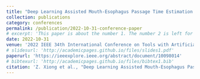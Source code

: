 ```yaml
---
title: "Deep Learning Assisted Mouth-Esophagus Passage Time Estimation During Gastroscopy"
collection: publications
category: conferences
permalink: /publication/2022-10-31-conference-paper
# excerpt: 'This paper is about the number 1. The number 2 is left for future work.'
date: 2022-10-31
venue: '2022 IEEE 34th International Conference on Tools with Artificial Intelligence (ICTAI)'
# slidesurl: 'http://academicpages.github.io/files/slides1.pdf'
paperurl: 'https://ieeexplore.ieee.org/abstract/document/10098014'
# bibtexurl: 'http://academicpages.github.io/files/bibtex1.bib'
citation: 'Z. Xiong et al., "Deep Learning Assisted Mouth-Esophagus Passage Time Estimation During Gastroscopy," 2022 IEEE 34th International Conference on Tools with Artificial Intelligence (ICTAI), Macao, China, 2022, pp. 1105-1111, doi: 10.1109/ICTAI56018.2022.00169. keywords: {Measurement;Deep learning;Training;Stomach;Quality assurance;Pain;Mouth;endoscopy;gastroscopy;quality control;performance evaluation;deep learning;mouth-esophagus passage time},'
---
```

